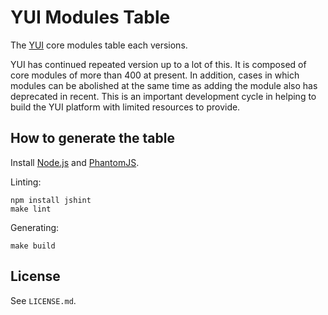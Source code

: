 # YUI Modules Table

The [YUI](http://yuilibrary.com/) core modules table each versions.

YUI has continued repeated version up to a lot of this. It is composed of core
modules of more than 400 at present. In addition, cases in which modules can be
abolished at the same time as adding the module also has deprecated in recent.
This is an important development cycle in helping to build the YUI platform
with limited resources to provide.

## How to generate the table

Install [Node.js](http://nodejs.org/) and [PhantomJS](http://phantomjs.org/).

Linting:

```
npm install jshint
make lint
```

Generating:

```
make build
```

## License

See `LICENSE.md`.
